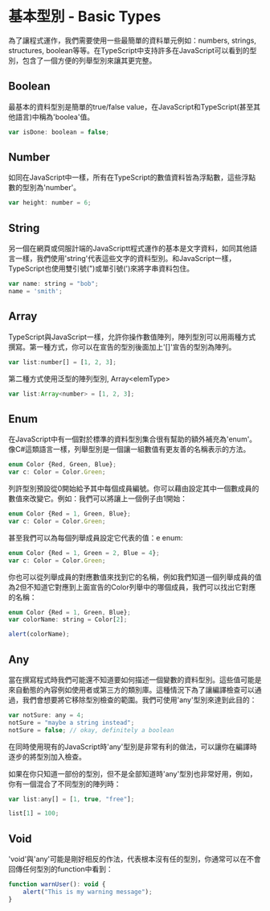 # 基本型別 - Basic Types

為了讓程式運作，我們需要使用一些最簡單的資料單元例如：numbers, strings, structures, boolean等等。在TypeScript中支持許多在JavaScript可以看到的型別，包含了一個方便的列舉型別來讓其更完整。

## Boolean

最基本的資料型別是簡單的true/false value，在JavaScript和TypeScript(甚至其他語言)中稱為'boolea'值。


```javascript
var isDone: boolean = false;
```

## Number

如同在JavaScript中一樣，所有在TypeScript的數值資料皆為浮點數，這些浮點數的型別為'number'。

```javascript
var height: number = 6;
```

## String

另一個在網頁或伺服計端的JavaScriptt程式運作的基本是文字資料，如同其他語言一樣，我們使用'string'代表這些文字的資料型別。和JavaScript一樣，TypeScript也使用雙引號(")或單引號(')來將字串資料包住。

```javascript
var name: string = "bob";
name = 'smith';
```

## Array

TypeScript與JavaScript一樣，允許你操作數值陣列，陣列型別可以用兩種方式撰寫。第一種方式，你可以在宣告的型別後面加上'[]'宣告的型別為陣列。

```javascript
var list:number[] = [1, 2, 3];
```
第二種方式使用泛型的陣列型別, Array&lt;elemType&gt;

```javascript
var list:Array<number> = [1, 2, 3];
```

## Enum

在JavaScript中有一個對於標準的資料型別集合很有幫助的額外補充為'enum'。像C#這類語言一樣，列舉型別是一個讓一組數值有更友善的名稱表示的方法。


```javascript
enum Color {Red, Green, Blue};
var c: Color = Color.Green;
```

列許型別預設從0開始給予其中每個成員編號。你可以藉由設定其中一個數成員的數值來改變它。例如：我們可以將讓上一個例子由1開始：

```javascript
enum Color {Red = 1, Green, Blue};
var c: Color = Color.Green;
```

甚至我們可以為每個列舉成員設定它代表的值：e enum:

```javascript
enum Color {Red = 1, Green = 2, Blue = 4};
var c: Color = Color.Green;
```

你也可以從列舉成員的對應數值來找到它的名稱，例如我們知道一個列舉成員的值為2但不知道它對應到上面宣告的Color列舉中的哪個成員，我們可以找出它對應的名稱：

```javascript
enum Color {Red = 1, Green, Blue};
var colorName: string = Color[2];

alert(colorName);
```

## Any

當在撰寫程式時我們可能還不知道要如何描述一個變數的資料型別。這些值可能是來自動態的內容例如使用者或第三方的類別庫。這種情況下為了讓編譯檢查可以通過，我們會想要將它移除型別檢查的範圍。我們可使用'any'型別來達到此目的：

```javascript
var notSure: any = 4;
notSure = "maybe a string instead";
notSure = false; // okay, definitely a boolean
```
在同時使用現有的JavaScript時'any'型別是非常有利的做法，可以讓你在編譯時逐步的將型別加入檢查。

如果在你只知道一部份的型別，但不是全部知道時'any'型別也非常好用，例如，你有一個混合了不同型別的陣列時：

```javascript
var list:any[] = [1, true, "free"];

list[1] = 100;
```

## Void

'void'與'any'可能是剛好相反的作法，代表根本沒有任的型別，你通常可以在不會回傳任何型別的function中看到：


```javascript
function warnUser(): void {
    alert("This is my warning message");
}
```